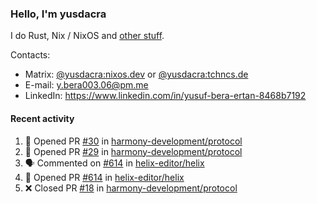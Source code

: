### Hello, I'm yusdacra

I do Rust, Nix / NixOS and [other stuff](https://yusdacra.gitlab.io/about).

Contacts:
- Matrix: [@yusdacra:nixos.dev](https://matrix.to/#/@yusdacra:nixos.dev) or [@yusdacra:tchncs.de](https://matrix.to/#/@yusdacra:tchncs.de)
- E-mail: y.bera003.06@pm.me
- LinkedIn: https://www.linkedin.com/in/yusuf-bera-ertan-8468b7192

#### Recent activity

<!--START_SECTION:activity-->
1. 💪 Opened PR [#30](https://github.com/harmony-development/protocol/pull/30) in [harmony-development/protocol](https://github.com/harmony-development/protocol)
2. 💪 Opened PR [#29](https://github.com/harmony-development/protocol/pull/29) in [harmony-development/protocol](https://github.com/harmony-development/protocol)
3. 🗣 Commented on [#614](https://github.com/helix-editor/helix/issues/614) in [helix-editor/helix](https://github.com/helix-editor/helix)
4. 💪 Opened PR [#614](https://github.com/helix-editor/helix/pull/614) in [helix-editor/helix](https://github.com/helix-editor/helix)
5. ❌ Closed PR [#18](https://github.com/harmony-development/protocol/pull/18) in [harmony-development/protocol](https://github.com/harmony-development/protocol)
<!--END_SECTION:activity-->

